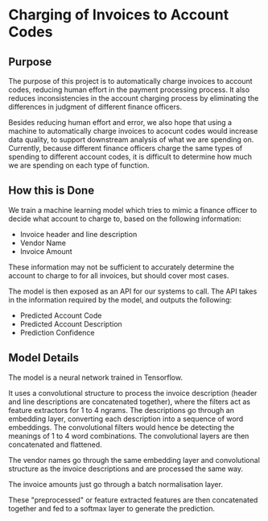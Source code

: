 # Charging of Invoices to Account Codes

## Purpose

The purpose of this project is to automatically charge invoices to account codes, reducing human effort in the payment processing process. It also reduces inconsistencies in the account charging process by eliminating the differences in judgment of different finance officers.

Besides reducing human effort and error, we also hope that using a machine to automatically charge invoices to acocunt codes would increase data quality, to support downstream analysis of what we are spending on. Currently, because different finance officers charge the same types of spending to different account codes, it is difficult to determine how much we are spending on each type of function.

## How this is Done

We train a machine learning model which tries to mimic a finance officer to decide what account to charge to, based on the following information:

- Invoice header and line description
- Vendor Name
- Invoice Amount

These information may not be sufficient to accurately determine the account to charge to for all invoices, but should cover most cases.

The model is then exposed as an API for our systems to call. The API takes in the information required by the model, and outputs the following:

- Predicted Account Code
- Predicted Account Description
- Prediction Confidence

## Model Details

The model is a neural network trained in Tensorflow. 

It uses a convolutional structure to process the invoice description (header and line descriptions are concatenated together), where the filters act as feature extractors for 1 to 4 ngrams. The descriptions go through an embedding layer, converting each description into a sequence of word embeddings. The convolutional filters would hence be detecting the meanings of 1 to 4 word combinations. The convolutional layers are then concatenated and flattened.

The vendor names go through the same embedding layer and convolutional structure as the invoice descriptions and are processed the same way.

The invoice amounts just go through a batch normalisation layer.

These "preprocessed" or feature extracted features are then concatenated together and fed to a softmax layer to generate the prediction.